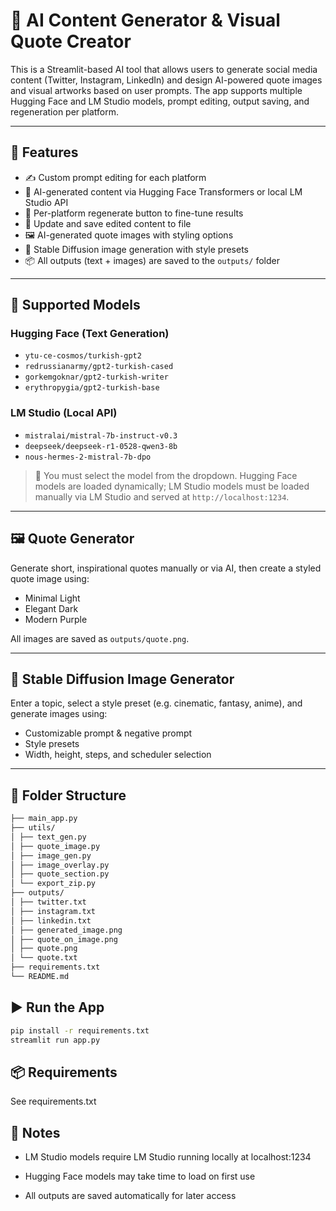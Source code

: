 # 🧠 AI Content Generator & Visual Quote Creator

This is a Streamlit-based AI tool that allows users to generate social media content (Twitter, Instagram, LinkedIn) and design AI-powered quote images and visual artworks based on user prompts. The app supports multiple Hugging Face and LM Studio models, prompt editing, output saving, and regeneration per platform.

---

## 🚀 Features

- ✍️ Custom prompt editing for each platform
- 🧠 AI-generated content via Hugging Face Transformers or local LM Studio API
- 🔁 Per-platform regenerate button to fine-tune results
- 💾 Update and save edited content to file
- 🖼️ AI-generated quote images with styling options
- 🎨 Stable Diffusion image generation with style presets
- 📦 All outputs (text + images) are saved to the `outputs/` folder

---

## 🤖 Supported Models

### Hugging Face (Text Generation)
- `ytu-ce-cosmos/turkish-gpt2`
- `redrussianarmy/gpt2-turkish-cased`
- `gorkemgoknar/gpt2-turkish-writer`
- `erythropygia/gpt2-turkish-base`

### LM Studio (Local API)
- `mistralai/mistral-7b-instruct-v0.3`
- `deepseek/deepseek-r1-0528-qwen3-8b`
- `nous-hermes-2-mistral-7b-dpo`

> 📝 You must select the model from the dropdown. Hugging Face models are loaded dynamically; LM Studio models must be loaded manually via LM Studio and served at `http://localhost:1234`.

---

## 🖼️ Quote Generator

Generate short, inspirational quotes manually or via AI, then create a styled quote image using:
- Minimal Light
- Elegant Dark
- Modern Purple

All images are saved as `outputs/quote.png`.

---

## 🎨 Stable Diffusion Image Generator

Enter a topic, select a style preset (e.g. cinematic, fantasy, anime), and generate images using:
- Customizable prompt & negative prompt
- Style presets
- Width, height, steps, and scheduler selection

---

## 📁 Folder Structure

```bash
├── main_app.py
├── utils/
│ ├── text_gen.py
│ ├── quote_image.py
│ ├── image_gen.py
│ ├── image_overlay.py
│ ├── quote_section.py
│ └── export_zip.py
├── outputs/
│ ├── twitter.txt
│ ├── instagram.txt
│ ├── linkedin.txt
│ ├── generated_image.png
│ ├── quote_on_image.png
│ ├── quote.png
│ └── quote.txt
├── requirements.txt
└── README.md

```

## ▶️ Run the App

```bash
pip install -r requirements.txt
streamlit run app.py
```

## 📦 Requirements
See requirements.txt

## 📝 Notes

- LM Studio models require LM Studio running locally at localhost:1234

- Hugging Face models may take time to load on first use

- All outputs are saved automatically for later access

